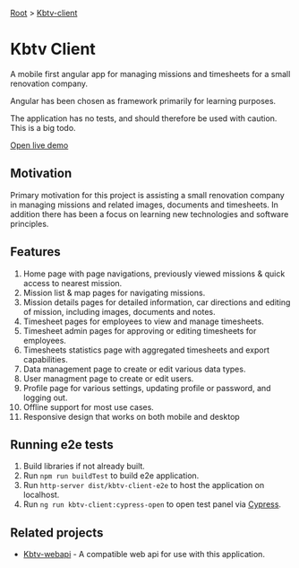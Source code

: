 [Root](../../README.md) &gt; [Kbtv-client](./README.md)

# Kbtv Client

A mobile first angular app for managing missions and timesheets for a small renovation company. 

Angular has been chosen as framework primarily for learning purposes. 

The application has no tests, and should therefore be used with caution. This is a big todo. 

[Open live demo](https://kbtv.z16.web.core.windows.net/demo)

## Motivation
Primary motivation for this project is assisting a small renovation company in managing missions and related images, documents and timesheets. In addition there has been a focus on learning new technologies and software principles.

## Features
1. Home page with page navigations, previously viewed missions & quick access to nearest mission.
2. Mission list & map pages for navigating missions.
3. Mission details pages for detailed information, car directions and editing of mission, including images, documents and notes. 
4. Timesheet pages for employees to view and manage timesheets.
5. Timesheet admin pages for approving or editing timesheets for employees.
6. Timesheets statistics page with aggregated timesheets and export capabilities.
7. Data management page to create or edit various data types.
8. User managment page to create or edit users. 
9. Profile page for various settings, updating profile or password, and logging out. 
10. Offline support for most use cases.
11. Responsive design that works on both mobile and desktop

## Running e2e tests

1. Build libraries if not already built.
2. Run `npm run buildTest` to build e2e application.
3. Run `http-server dist/kbtv-client-e2e` to host the application on localhost.
3. Run `ng run kbtv-client:cypress-open` to open test panel via [Cypress](https://www.cypress.io).

## Related projects
- [Kbtv-webapi](https://github.com/fredtvet/Kbtv-webapi/blob/master/README.md) - A compatible web api for use with this application. 
